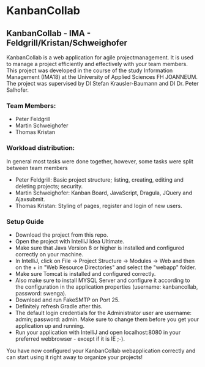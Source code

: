# KanbanCollab
## KanbanCollab - IMA - Feldgrill/Kristan/Schweighofer

KanbanCollab is a web application for agile projectmanagement. It is used to manage a project efficiently and effectively with your team members.
This project was developed in the course of the study Information Management (IMA18) at the University of Applied Sciences FH JOANNEUM.
The project was supervised by DI Stefan Krausler-Baumann and DI Dr. Peter Salhofer.

### Team Members:

* Peter Feldgrill
* Martin Schweighofer
* Thomas Kristan

### Workload distribution:
    
In general most tasks were done together, however, some tasks were split between team members
* Peter Feldgrill: Basic project structure; listing, creating, editing and deleting projects; security.
* Martin Schweighofer: Kanban Board, JavaScript, Dragula, JQuery and Ajaxsubmit.
* Thomas Kristan: Styling of pages, register and login of new users.

### Setup Guide

* Download the project from this repo.
* Open the project with IntelliJ Idea Ultimate.
* Make sure that Java Version 8 or higher is installed and configured correctly on your machine.
* In IntelliJ, click on File -> Project Structure -> Modules -> Web and then on the + in "Web Resource Directories" and select the "webapp" folder.
* Make sure Tomcat is installed and configured correctly. 
* Also make sure to install MYSQL Server and configure it according to the configuration in the application properties (username: kanbancollab, password: swenga).
* Download and run FakeSMTP on Port 25.
* Definitely refresh Gradle after this.
* The default login credentials for the Administrator user are username: admin; password: admin. Make sure to change them before you get your application up and running.
* Run your application with IntelliJ and open localhost:8080 in your preferred webbrowser - except if it is IE ;-).
    
You have now configured your KanbanCollab webapplication correctly and can start using it right away to organize your projects!
